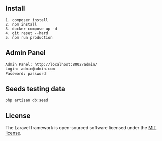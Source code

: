 ## Install

```
1. composer install
2. npm install
3. docker-compose up -d
4. git reset --hard
5. npm run production
```

## Admin Panel

```
Admin Panel: http://localhost:8002/admin/
Login: admin@admin.com
Password: password
```

## Seeds testing data

```
php artisan db:seed
```

## License

The Laravel framework is open-sourced software licensed under the [MIT license](https://opensource.org/licenses/MIT).

